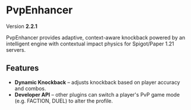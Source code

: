 # PvpEnhancer

Version **2.2.1**

PvpEnhancer provides adaptive, context-aware knockback powered by an intelligent engine with contextual impact physics for Spigot/Paper 1.21 servers.

## Features

- **Dynamic Knockback** – adjusts knockback based on player accuracy and combos.
- **Developer API** – other plugins can switch a player's PvP game mode (e.g. FACTION, DUEL) to alter the profile.

